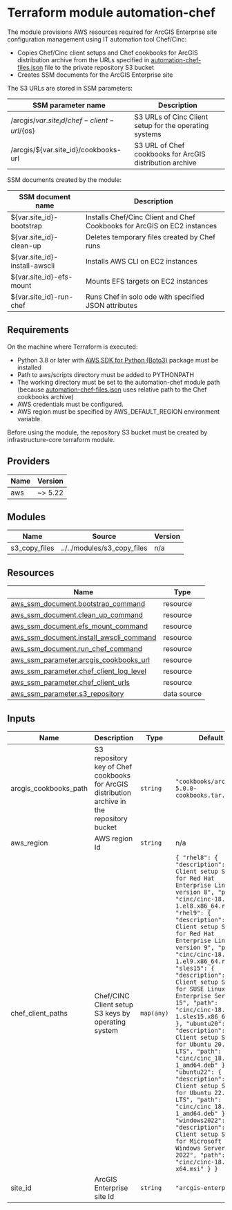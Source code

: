 <!-- BEGIN_TF_DOCS -->
# Terraform module automation-chef

The module provisions AWS resources required for ArcGIS Enterprise site configuration management
using IT automation tool Chef/Cinc:

* Copies Chef/Cinc client setups and Chef cookbooks for ArcGIS distribution archive from the URLs specified
in [automation-chef-files.json](manifests/automation-chef-files.json) file to the private repository S3 bucket
* Creates SSM documents for the ArcGIS Enterprise site

The S3 URLs are stored in SSM parameters:

| SSM parameter name | Description |
| --- | --- |
| /arcgis/${var.site_id}/chef-client-url/${os} | S3 URLs of Cinc Client setup for the operating systems |
| /arcgis/${var.site_id}/cookbooks-url | S3 URL of Chef cookbooks for ArcGIS distribution archive |

SSM documents created by the module:

| SSM document name | Description |
| --- | --- |
| ${var.site_id}-bootstrap | Installs Chef/Cinc Client and Chef Cookbooks for ArcGIS on EC2 instances |
| ${var.site_id}-clean-up | Deletes temporary files created by Chef runs |
| ${var.site_id}-install-awscli | Installs AWS CLI on EC2 instances |
| ${var.site_id}-efs-mount | Mounts EFS targets on EC2 instances |
| ${var.site_id}-run-chef | Runs Chef in solo ode with specified JSON attributes |

## Requirements

On the machine where Terraform is executed:

* Python 3.8 or later with [AWS SDK for Python (Boto3)](https://aws.amazon.com/sdk-for-python/) package must be installed
* Path to aws/scripts directory must be added to PYTHONPATH
* The working directory must be set to the automation-chef module path (because [automation-chef-files.json](manifests/automation-chef-files.json) uses relative path to the Chef cookbooks archive)
* AWS credentials must be configured.
* AWS region must be specified by AWS_DEFAULT_REGION environment variable.

Before using the module, the repository S3 bucket must be created by infrastructure-core terraform module.

## Providers

| Name | Version |
|------|---------|
| aws | ~> 5.22 |

## Modules

| Name | Source | Version |
|------|--------|---------|
| s3_copy_files | ../../modules/s3_copy_files | n/a |

## Resources

| Name | Type |
|------|------|
| [aws_ssm_document.bootstrap_command](https://registry.terraform.io/providers/hashicorp/aws/latest/docs/resources/ssm_document) | resource |
| [aws_ssm_document.clean_up_command](https://registry.terraform.io/providers/hashicorp/aws/latest/docs/resources/ssm_document) | resource |
| [aws_ssm_document.efs_mount_command](https://registry.terraform.io/providers/hashicorp/aws/latest/docs/resources/ssm_document) | resource |
| [aws_ssm_document.install_awscli_command](https://registry.terraform.io/providers/hashicorp/aws/latest/docs/resources/ssm_document) | resource |
| [aws_ssm_document.run_chef_command](https://registry.terraform.io/providers/hashicorp/aws/latest/docs/resources/ssm_document) | resource |
| [aws_ssm_parameter.arcgis_cookbooks_url](https://registry.terraform.io/providers/hashicorp/aws/latest/docs/resources/ssm_parameter) | resource |
| [aws_ssm_parameter.chef_client_log_level](https://registry.terraform.io/providers/hashicorp/aws/latest/docs/resources/ssm_parameter) | resource |
| [aws_ssm_parameter.chef_client_urls](https://registry.terraform.io/providers/hashicorp/aws/latest/docs/resources/ssm_parameter) | resource |
| [aws_ssm_parameter.s3_repository](https://registry.terraform.io/providers/hashicorp/aws/latest/docs/data-sources/ssm_parameter) | data source |

## Inputs

| Name | Description | Type | Default | Required |
|------|-------------|------|---------|:--------:|
| arcgis_cookbooks_path | S3 repository key of Chef cookbooks for ArcGIS distribution archive in the repository bucket | `string` | `"cookbooks/arcgis-5.0.0-cookbooks.tar.gz"` | no |
| aws_region | AWS region Id | `string` | n/a | yes |
| chef_client_paths | Chef/CINC Client setup S3 keys by operating system | `map(any)` | ```{ "rhel8": { "description": "Chef Client setup S3 key for Red Hat Enterprise Linux version 8", "path": "cinc/cinc-18.4.2-1.el8.x86_64.rpm" }, "rhel9": { "description": "Chef Client setup S3 key for Red Hat Enterprise Linux version 9", "path": "cinc/cinc-18.4.2-1.el9.x86_64.rpm" }, "sles15": { "description": "Chef Client setup S3 key for SUSE Linux Enterprise Server 15", "path": "cinc/cinc-18.4.2-1.sles15.x86_64.rpm" }, "ubuntu20": { "description": "Chef Client setup S3 key for Ubuntu 20.04 LTS", "path": "cinc/cinc_18.4.2-1_amd64.deb" }, "ubuntu22": { "description": "Chef Client setup S3 key for Ubuntu 22.04 LTS", "path": "cinc/cinc_18.4.2-1_amd64.deb" }, "windows2022": { "description": "Chef Client setup S3 key for Microsoft Windows Server 2022", "path": "cinc/cinc-18.4.2-1-x64.msi" } }``` | no |
| site_id | ArcGIS Enterprise site Id | `string` | `"arcgis-enterprise"` | no |
<!-- END_TF_DOCS -->